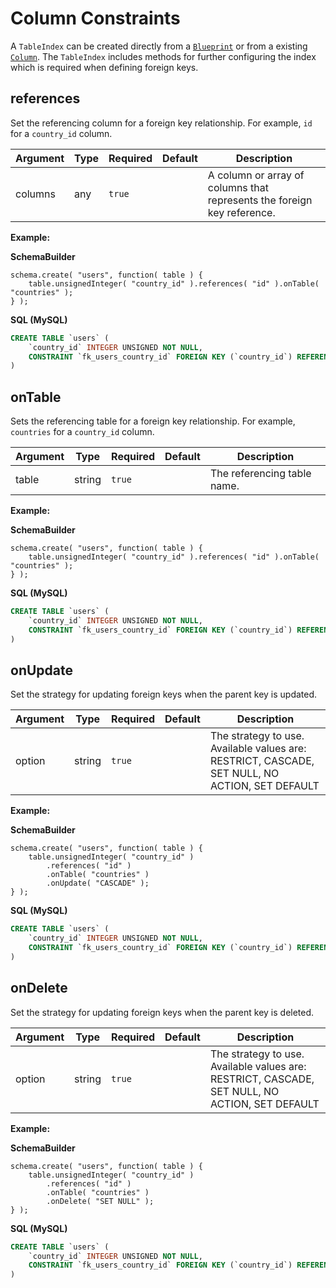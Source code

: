 # Column Constraints

A `TableIndex` can be created directly from a [`Blueprint`](creating-table-constraints.md) or from a existing [`Column`](column-modifiers.md). The `TableIndex` includes methods for further configuring the index which is required when defining foreign keys.

## references

Set the referencing column for a foreign key relationship. For example, `id` for a `country_id` column.

| Argument | Type | Required | Default | Description                                                             |
| -------- | ---- | -------- | ------- | ----------------------------------------------------------------------- |
| columns  | any  | `true`   |         | A column or array of columns that represents the foreign key reference. |

**Example:**

**SchemaBuilder**

```
schema.create( "users", function( table ) {
    table.unsignedInteger( "country_id" ).references( "id" ).onTable( "countries" );
} );
```

**SQL (MySQL)**

```sql
CREATE TABLE `users` (
    `country_id` INTEGER UNSIGNED NOT NULL,
    CONSTRAINT `fk_users_country_id` FOREIGN KEY (`country_id`) REFERENCES `countries` (`id`) ON UPDATE NO ACTION ON DELETE NO ACTION
)
```

## onTable

Sets the referencing table for a foreign key relationship. For example, `countries` for a `country_id` column.

| Argument | Type   | Required | Default | Description                 |
| -------- | ------ | -------- | ------- | --------------------------- |
| table    | string | `true`   |         | The referencing table name. |

**Example:**

**SchemaBuilder**

```
schema.create( "users", function( table ) {
    table.unsignedInteger( "country_id" ).references( "id" ).onTable( "countries" );
} );
```

**SQL (MySQL)**

```sql
CREATE TABLE `users` (
    `country_id` INTEGER UNSIGNED NOT NULL,
    CONSTRAINT `fk_users_country_id` FOREIGN KEY (`country_id`) REFERENCES `countries` (`id`) ON UPDATE NO ACTION ON DELETE NO ACTION
)
```

## onUpdate

Set the strategy for updating foreign keys when the parent key is updated.

| Argument | Type   | Required | Default | Description                                                                                    |
| -------- | ------ | -------- | ------- | ---------------------------------------------------------------------------------------------- |
| option   | string | `true`   |         | The strategy to use. Available values are: RESTRICT, CASCADE, SET NULL, NO ACTION, SET DEFAULT |

**Example:**

**SchemaBuilder**

```
schema.create( "users", function( table ) {
    table.unsignedInteger( "country_id" )
        .references( "id" )
        .onTable( "countries" )
        .onUpdate( "CASCADE" );
} );
```

**SQL (MySQL)**

```sql
CREATE TABLE `users` (
    `country_id` INTEGER UNSIGNED NOT NULL,
    CONSTRAINT `fk_users_country_id` FOREIGN KEY (`country_id`) REFERENCES `countries` (`id`) ON UPDATE CASCADE ON DELETE NO ACTION
)
```

## onDelete

Set the strategy for updating foreign keys when the parent key is deleted.

| Argument | Type   | Required | Default | Description                                                                                    |
| -------- | ------ | -------- | ------- | ---------------------------------------------------------------------------------------------- |
| option   | string | `true`   |         | The strategy to use. Available values are: RESTRICT, CASCADE, SET NULL, NO ACTION, SET DEFAULT |

**Example:**

**SchemaBuilder**

```
schema.create( "users", function( table ) {
    table.unsignedInteger( "country_id" )
        .references( "id" )
        .onTable( "countries" )
        .onDelete( "SET NULL" );
} );
```

**SQL (MySQL)**

```sql
CREATE TABLE `users` (
    `country_id` INTEGER UNSIGNED NOT NULL,
    CONSTRAINT `fk_users_country_id` FOREIGN KEY (`country_id`) REFERENCES `countries` (`id`) ON UPDATE NO ACTION ON DELETE SET NULL
)
```
